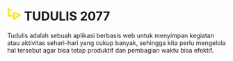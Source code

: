# <img src="tudulis_dark.svg" alt="drawing" width="32"/> TUDULIS 2077

Tudulis adalah sebuah aplikasi berbasis web untuk menyimpan kegiatan atau aktivitas sehari-hari yang cukup banyak, sehingga kita perlu mengelola hal tersebut agar bisa tetap produktif dan pembagian waktu bisa efektif.
